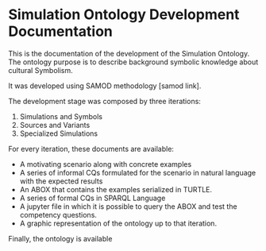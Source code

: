 # Simulation Ontology Development Documentation

This is the documentation of the development of the Simulation Ontology. The ontology purpose is to describe background symbolic knowledge about cultural Symbolism.

It was developed using SAMOD methodology [samod link].

The development stage was composed by three iterations:

1. Simulations and Symbols
2. Sources and Variants
3. Specialized Simulations

For every iteration, these documents are available:

* A motivating scenario along with concrete examples
* A series of informal CQs formulated for the scenario in natural language with the expected results
* An ABOX that contains the examples serialized in TURTLE.
* A series of formal CQs in SPARQL Language
* A jupyter file in which it is possible to query the ABOX and test the competency questions.
* A graphic representation of the ontology up to that iteration.

Finally, the ontology is available 
